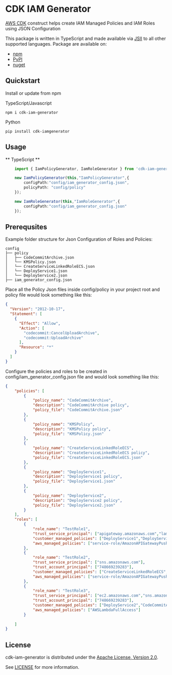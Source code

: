 # CDK IAM Generator


[AWS CDK] construct helps create IAM Managed Policies and IAM Roles using JSON Configuration  

This package is written in TypeScript and made available via [JSII] to all other supported languages. Package are available on:

- [npm]
- [PyPI]
- [nuget]

## Quickstart

Install or update from npm

TypeScript/Javascript

```console
npm i cdk-iam-generator

```

Python

```console
pip install cdk-iamgenerator

```

## Usage

** TypeScript **

```typescript
    import { IamPolicyGenerator, IamRoleGenerator } from 'cdk-iam-generator';

    new IamPolicyGenerator(this,"IamPolicyGenerator",{
        configPath:"config/iam_generator_config.json",
        policyPath: "config/policy"
    });

    new IamRoleGenerator(this,"IamRoleGenerator",{
        configPath:"config/iam_generator_config.json"
    });
```

## Prerequsites

Example folder structure for Json Configuration of Roles and Policies: 

```
config
├── policy
│   ├── CodeCommitArchive.json
│   └── KMSPolicy.json
│   └── CreateServiceLinkedRoleECS.json
│   └── DeployService1.json
│   └── DeployService2.json
├── iam_generator_config.json

```

Place all the Policy Json files inside config/policy in your project root and policy file would look something like this:

```json
{
  "Version": "2012-10-17",
  "Statement": [
    {
      "Effect": "Allow",
      "Action": [
        "codecommit:CancelUploadArchive",
        "codecommit:UploadArchive"
      ],
      "Resource": "*"
    }
  ]
}
```

Configure the policies and roles to be created in config/iam_generator_config.json file and would look something like this:

```json
{
    "policies": [     
        {
            "policy_name": "CodeCommitArchive",
            "description": "CodeCommitArchive policy",
            "policy_file": "CodeCommitArchive.json"
        },
        {
            "policy_name": "KMSPolicy",
            "description": "KMSPolicy policy",
            "policy_file": "KMSPolicy.json"
        },
        {
            "policy_name": "CreateServiceLinkedRoleECS",
            "description": "CreateServiceLinkedRoleECS policy",
            "policy_file": "CreateServiceLinkedRoleECS.json"
        },
        {
            "policy_name": "DeployService1",
            "description": "DeployService1 policy",
            "policy_file": "DeployService1.json"
        },
        {
            "policy_name": "DeployService2",
            "description": "DeployService2 policy",
            "policy_file": "DeployService2.json"
        }
    ],
    "roles": [
        {
            "role_name": "TestRole1",
            "trust_service_principal": ["apigateway.amazonaws.com","lambda.amazonaws.com"],
            "customer_managed_policies": ["DeployService1","DeployService2","KMSPolicy"],
            "aws_managed_policies": ["service-role/AmazonAPIGatewayPushToCloudWatchLogs"]
        },
        {
            "role_name": "TestRole2",
            "trust_service_principal": ["sns.amazonaws.com"],
            "trust_account_principal": ["748669239283"],
            "customer_managed_policies": ["CreateServiceLinkedRoleECS","CodeCommitArchive","KMSPolicy"],
            "aws_managed_policies": ["service-role/AmazonAPIGatewayPushToCloudWatchLogs"]
        },
        {
            "role_name": "TestRole3",
            "trust_service_principal": ["ec2.amazonaws.com","sns.amazonaws.com"],
            "trust_account_principal": ["748669239283"],
            "customer_managed_policies": ["DeployService2","CodeCommitArchive","KMSPolicy"],
            "aws_managed_policies": ["AWSLambdaFullAccess"]
        }
        
    ]
}
```
 ## License

cdk-iam-generator is distributed under the [Apache License, Version 2.0](https://www.apache.org/licenses/LICENSE-2.0).

See [LICENSE](./LICENSE) for more information.

[AWS CDK]: https://aws.amazon.com/cdk/
[JSII]: https://github.com/aws/jsii
[npm]: https://www.npmjs.com/package/cdk-iam-generator
[PyPI]: https://pypi.org/project/cdk-iamgenerator/
[nuget]: https://www.nuget.org/packages/Srihari.IAMGenerator/








